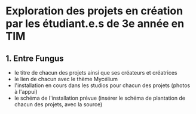 # Exploration des projets en création par les étudiant.e.s de 3e année en TIM

## 1. Entre Fungus
- le titre de chacun des projets ainsi que ses créateurs et créatrices
- le lien de chacun avec le thème Mycélium
- l'installation en cours dans les studios pour chacun des projets (photos à l'appui)
- le schéma de l'installation prévue (insérer le schéma de plantation de chacun des projets, avec la source)
